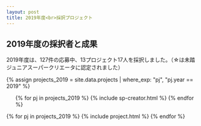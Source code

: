 ```yaml
---
layout: post
title: 2019年度<br>採択プロジェクト
---
```


<h2>2019年度の採択者と成果</h2>
<p>2019年度は、127件の応募中、13プロジェクト17人を採択しました。（☆は未踏ジュニアスーパークリエータに認定されました）</p>

{% assign projects_2019 = site.data.projects | where_exp: "pj", "pj.year == 2019" %}
<ul class="project-list">
  {% for pj in projects_2019 %}
    {% include sp-creator.html %}
  {% endfor %}
</ul>

<div class="projects flex">
  {% for pj in projects_2019 %}
    {% include project.html %}
  {% endfor %}
</div>
